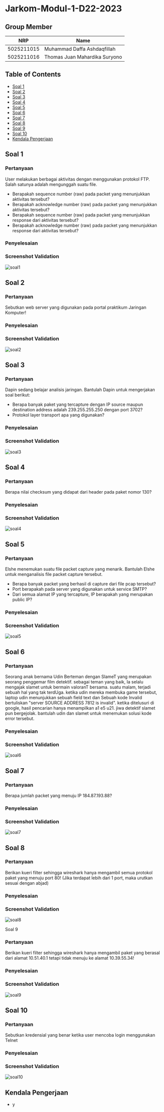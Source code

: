 # Jarkom-Modul-1-D22-2023

## Group Member

| NRP        | Name                          |
| ---------- | ----------------------------- |
| 5025211015 | Muhammad Daffa Ashdaqfillah   |
| 5025211016 | Thomas Juan Mahardika Suryono |

## Table of Contents

- [Soal 1](#soal-1)
- [Soal 2](#soal-2)
- [Soal 3](#soal-3)
- [Soal 4](#soal-4)
- [Soal 5](#soal-5)
- [Soal 6](#soal-6)
- [Soal 7](#soal-7)
- [Soal 8](#soal-8)
- [Soal 9](#soal-9)
- [Soal 10](#soal-10)
- [Kendala Pengerjaan](#kendala-pengerjaan)

## Soal 1

### Pertanyaan

User melakukan berbagai aktivitas dengan menggunakan protokol FTP. Salah satunya adalah mengunggah suatu file.

- Berapakah sequence number (raw) pada packet yang menunjukkan aktivitas tersebut?
- Berapakah acknowledge number (raw) pada packet yang menunjukkan aktivitas tersebut?
- Berapakah sequence number (raw) pada packet yang menunjukkan response dari aktivitas tersebut?
- Berapakah acknowledge number (raw) pada packet yang menunjukkan response dari aktivitas tersebut?

### Penyelesaian

### Screenshot Validation

![soal1](images/1a.png)

## Soal 2

### Pertanyaan

Sebutkan web server yang digunakan pada portal praktikum Jaringan Komputer!

### Penyelesaian

### Screenshot Validation

![soal2](images/2a.png)

## Soal 3

### Pertanyaan

Dapin sedang belajar analisis jaringan. Bantulah Dapin untuk mengerjakan soal berikut:

- Berapa banyak paket yang tercapture dengan IP source maupun destination address adalah 239.255.255.250 dengan port 3702?
- Protokol layer transport apa yang digunakan?

### Penyelesaian

### Screenshot Validation

![soal3](images/3a.png)

## Soal 4

### Pertanyaan

Berapa nilai checksum yang didapat dari header pada paket nomor 130?

### Penyelesaian

### Screenshot Validation

![soal4](images/4a.png)

## Soal 5

### Pertanyaan

Elshe menemukan suatu file packet capture yang menarik. Bantulah Elshe untuk menganalisis file packet capture tersebut.

- Berapa banyak packet yang berhasil di capture dari file pcap tersebut?
- Port berapakah pada server yang digunakan untuk service SMTP?
- Dari semua alamat IP yang tercapture, IP berapakah yang merupakan public IP?

### Penyelesaian

### Screenshot Validation

![soal5](images/5a.png)

## Soal 6

### Pertanyaan

Seorang anak bernama Udin Berteman dengan SlameT yang merupakan seorang penggemar film detektif. sebagai teman yang baik, Ia selalu mengajak slamet untuk bermain valoranT bersama. suatu malam, terjadi sebuah hal yang tak terdUga. ketika udin mereka membuka game tersebut, laptop udin menunjukkan sebuah field text dan Sebuah kode Invalid bertuliskan "server SOURCE ADDRESS 7812 is invalid". ketika ditelusuri di google, hasil pencarian hanya menampilkan a1 e5 u21. jiwa detektif slamet pun bergejolak. bantulah udin dan slamet untuk menemukan solusi kode error tersebut.

### Penyelesaian

### Screenshot Validation

![soal6](images/6a.png)

## Soal 7

### Pertanyaan

Berapa jumlah packet yang menuju IP 184.87.193.88?

### Penyelesaian

### Screenshot Validation

![soal7](images/7a.png)

## Soal 8

### Pertanyaan

Berikan kueri filter sehingga wireshark hanya mengambil semua protokol paket yang menuju port 80! (Jika terdapat lebih dari 1 port, maka urutkan sesuai dengan abjad)

### Penyelesaian

### Screenshot Validation

![soal8](images/8a.png)

Soal 9

### Pertanyaan

Berikan kueri filter sehingga wireshark hanya mengambil paket yang berasal dari alamat 10.51.40.1 tetapi tidak menuju ke alamat 10.39.55.34!

### Penyelesaian

### Screenshot Validation

![soal9](images/9a.png)

## Soal 10

### Pertanyaan

Sebutkan kredensial yang benar ketika user mencoba login menggunakan Telnet

### Penyelesaian

### Screenshot Validation

![soal10](images/10a.png)

## Kendala Pengerjaan

- y
